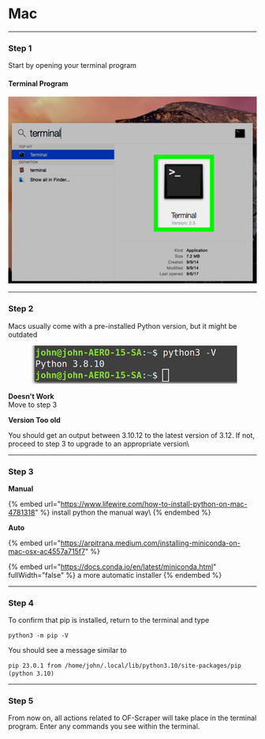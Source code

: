 # Mac

***

### Step 1

Start by opening your terminal program

#### Terminal Program

![](<../../.gitbook/assets/image (12).png>)



***

### Step 2

Macs usually come with a pre-installed Python version, but it might be outdated

<figure><img src="../../.gitbook/assets/image (20).png" alt=""><figcaption></figcaption></figure>

**Doesn't Work**\
Move to step 3

**Version Too old**

You should get an output between 3.10.12 to the latest version of 3.12. If not, proceed to step 3 to upgrade to an appropriate version\\



***

### Step 3

**Manual**

{% embed url="https://www.lifewire.com/how-to-install-python-on-mac-4781318" %}
install python the manual way\\
{% endembed %}

**Auto**

{% embed url="https://arpitrana.medium.com/installing-miniconda-on-mac-osx-ac4557a715f7" %}

{% embed url="https://docs.conda.io/en/latest/miniconda.html" fullWidth="false" %}
a more automatic installer
{% endembed %}



***

### Step 4

To confirm that pip is installed, return to the terminal and type

```
python3 -m pip -V
```

You should see a message similar to

```
pip 23.0.1 from /home/john/.local/lib/python3.10/site-packages/pip (python 3.10)

```



***

### Step 5

From now on, all actions related to OF-Scraper will take place in the terminal program. Enter any commands you see within the terminal.
